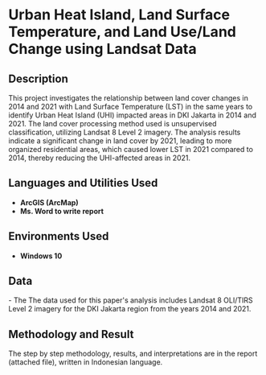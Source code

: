 <h1>Urban Heat Island, Land Surface Temperature, and Land Use/Land Change using Landsat Data</h1>

<h2>Description</h2>
This project investigates the relationship between land cover changes in 2014 and 2021 with Land Surface Temperature (LST) in the same years to identify Urban Heat Island (UHI) impacted areas in DKI Jakarta in 2014 and 2021. The land cover processing method used is unsupervised classification, utilizing Landsat 8 Level 2 imagery. The analysis results indicate a significant change in land cover by 2021, leading to more organized residential areas, which caused lower LST in 2021 compared to 2014, thereby reducing the UHI-affected areas in 2021.
<br />


<h2>Languages and Utilities Used</h2>

- <b>ArcGIS (ArcMap)</b> 
- <b>Ms. Word to write report</b>

<h2>Environments Used </h2>

- <b>Windows 10</b>

<h2>Data</h2>
- The The data used for this paper's analysis includes Landsat 8 OLI/TIRS Level 2 imagery for the DKI Jakarta region from the years 2014 and 2021.

<h2>Methodology and Result</h2>

<p align="left">
The step by step methodology, results, and interpretations are in the report (attached file), written in Indonesian language.
<br/>
